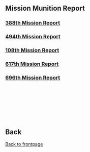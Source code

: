 ## Mission Munition Report

### [388th Mission Report](https://docs.google.com/spreadsheets/d/1WA_s0a3AjtyAMez6inOpdBZbLvx-jmVeRR1JSYVHrCs/edit?usp=sharing)

### [494th Mission Report](https://docs.google.com/spreadsheets/d/1I3hmfkoOVTmOD42-jl2ooHD1VCBdJ18LmOlroZMjcUo/edit?usp=sharing)

### [108th Mission Report](https://docs.google.com/spreadsheets/d/1llxpqq9YwIpUNNJnUne8sFAUeuyOuM4Bvcj3fId6fgk/edit?usp=sharing)

### [617th Mission Report](https://docs.google.com/spreadsheets/d/1ql3wdEL8CNggenKguIv7IXGvlZORld8QmdKGYftKpts/edit?usp=sharing)

### [696th Mission Report](https://docs.google.com/spreadsheets/d/1qoCYpqrxc38LH-3JUdHDbWbNlZPTU0UB2Fh48XIgnkY/edit?usp=sharing)

<br>
<br>
<br>
<br>
<br>
<br>

## Back
[Back to frontpage](https://132nd-vwing.github.io/OPBH-Brief/)
